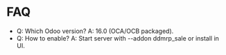 # FAQ

- Q: Which Odoo version? A: 16.0 (OCA/OCB packaged).
- Q: How to enable? A: Start server with --addon ddmrp_sale or install in UI.
